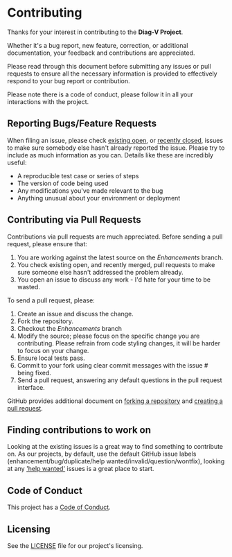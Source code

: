 # Contributing

Thanks for your interest in contributing to the **Diag-V Project**.

Whether it's a bug report, new feature, correction, or additional documentation, your feedback and contributions are appreciated.

Please read through this document before submitting any issues or pull requests to ensure all the necessary information is provided to effectively respond to your bug report or contribution.

Please note there is a code of conduct, please follow it in all your interactions with the project.

## Reporting Bugs/Feature Requests

When filing an issue, please check [existing open](https://github.com/techthoughts2/Diag-V/issues), or [recently closed](https://github.com/techthoughts2/Diag-V/issues?q=is%3Aissue+is%3Aclosed), issues to make sure somebody else hasn't already reported the issue. Please try to include as much information as you can. Details like these are incredibly useful:

* A reproducible test case or series of steps
* The version of code being used
* Any modifications you've made relevant to the bug
* Anything unusual about your environment or deployment

## Contributing via Pull Requests

Contributions via pull requests are much appreciated. Before sending a pull request, please ensure that:

1. You are working against the latest source on the *Enhancements* branch.
1. You check existing open, and recently merged, pull requests to make sure someone else hasn't addressed the problem already.
1. You open an issue to discuss any work - I'd hate for your time to be wasted.

To send a pull request, please:

1. Create an issue and discuss the change.
1. Fork the repository.
1. Checkout the *Enhancements* branch
1. Modify the source; please focus on the specific change you are contributing. Please refrain from code styling changes, it will be harder to focus on your change.
1. Ensure local tests pass.
1. Commit to your fork using clear commit messages with the issue # being fixed.
1. Send a pull request, answering any default questions in the pull request interface.

GitHub provides additional document on [forking a repository](https://help.github.com/articles/fork-a-repo/) and
[creating a pull request](https://help.github.com/articles/creating-a-pull-request/).

## Finding contributions to work on

Looking at the existing issues is a great way to find something to contribute on. As our projects, by default, use the default GitHub issue labels (enhancement/bug/duplicate/help wanted/invalid/question/wontfix), looking at any ['help wanted'](https://github.com/techthoughts2/Diag-V/issues?q=is%3Aopen+is%3Aissue+label%3A%22help+wanted%22) issues is a great place to start.

## Code of Conduct

This project has a [Code of Conduct](CODE_OF_CONDUCT.md).

## Licensing

See the [LICENSE](LICENSE.txt) file for our project's licensing.